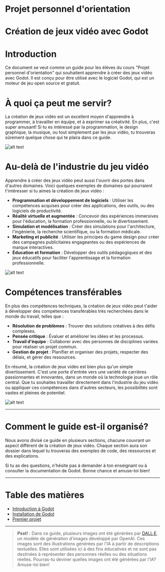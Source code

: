 # Projet personnel d'orientation <!-- omit in toc -->
# Création de jeux vidéo avec Godot <!-- omit in toc -->

# Introduction
Ce document se veut comme un guide pour les élèves du cours "Projet personnel d'orientation" qui souhaitent apprendre à créer des jeux vidéo avec Godot. Il est conçu pour être utilisé avec le logiciel Godot, qui est un moteur de jeu open source et gratuit.

# À quoi ça peut me servir?
La création de jeux vidéo est un excellent moyen d'apprendre à programmer, à travailler en équipe, et à exprimer sa créativité. En plus, c'est super amusant! Si tu es intéressé par la programmation, le design graphique, la musique, ou tout simplement par les jeux vidéo, tu trouveras sûrement quelque chose qui te plaira dans ce guide.

![alt text](<assets/DALL·E 2024-02-29 09.24.04 - An isometric illustration that combines the playful style of the previous images with a modern tech twist. It features a group of cartoon-style worker.webp>)

# Au-delà de l'industrie du jeu vidéo
Apprendre à créer des jeux vidéo peut aussi t'ouvrir des portes dans d'autres domaines. Voici quelques exemples de domaines qui pourraient t'intéresser si tu aimes la création de jeux vidéo :

- **Programmation et développement de logiciels** : Utiliser les compétences acquises pour créer des applications, des outils, ou des logiciels de productivité.
- **Réalité virtuelle et augmentée** : Concevoir des expériences immersives pour l'éducation, la formation professionnelle, ou le divertissement.
- **Simulation et modélisation** : Créer des simulations pour l'architecture, l'ingénierie, la recherche scientifique, ou la formation médicale.
- **Marketing et publicité** : Utiliser les principes du game design pour créer des campagnes publicitaires engageantes ou des expériences de marque interactives.
- **Éducation et formation** : Développer des outils pédagogiques et des jeux éducatifs pour faciliter l'apprentissage et la formation professionnelle.

![alt text](<assets/DALL·E 2024-02-29 09.29.17 - A detailed image of a focused female engineer in her thirties sitting at a modern, organized desk in a well-lit office environment. She has a confiden.webp>)

# Compétences transférables
En plus des compétences techniques, la création de jeux vidéo peut t'aider à développer des compétences transférables très recherchées dans le monde du travail, telles que :

- **Résolution de problèmes** : Trouver des solutions créatives à des défis complexes.
- **Pensée critique** : Évaluer et améliorer les idées et les processus.
- **Travail d'équipe** : Collaborer avec des personnes de disciplines variées pour réaliser un projet commun.
- **Gestion de projet** : Planifier et organiser des projets, respecter des délais, et gérer des ressources.

En résumé, la création de jeux vidéo est bien plus qu'un simple divertissement. C'est une porte d'entrée vers une variété de carrières passionnantes et innovantes, dans un monde où la technologie joue un rôle central. Que tu souhaites travailler directement dans l'industrie du jeu vidéo ou appliquer ces compétences dans d'autres secteurs, les possibilités sont vastes et pleines de potentiel.

![alt text](<assets/DALL·E 2024-02-29 09.27.58 - A detailed image of a focused scientist sitting at a cluttered desk in a dimly lit laboratory environment. The scientist has glasses and is wearing a .webp>)

---

# Comment le guide est-il organisé?
Nous avons divisé ce guide en plusieurs sections, chacune couvrant un aspect différent de la création de jeux vidéo. Chaque section aura son dossier dans lequel tu trouveras des exemples de code, des ressources et des explications.

Si tu as des questions, n'hésite pas à demander à ton enseignant ou à consulter la documentation de Godot. Bonne chance et amuse-toi bien!

---

# Table des matières <!-- omit in toc -->
- [Introduction à Godot](./01-Introduction-a-Godot/readme.md)
- [Installation de Godot](./02-Installation/readme.md)
- [Premier projet](./03-Premier-projet/readme.md)

---

> **Psst!** : Dans ce guide, plusieurs images ont été générées par [DALL·E](https://openai.com/research/dall-e/), un modèle de génération d'images développé par OpenAI. Ces images sont des illustrations générées par l'IA à partir de descriptions textuelles. Elles sont utilisées ici à des fins éducatives et ne sont pas destinées à représenter des personnes réelles ou des situations réelles. Pourras-tu deviner quelles images ont été générées par l'IA? Amuse-toi bien!